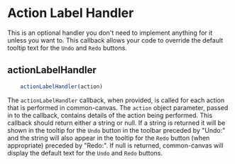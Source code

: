 # Action Label Handler

This is an optional handler you don't need to implement anything for it unless you want to. This callback allows your code to override the default tooltip text for the `Undo` and `Redo` buttons.


## actionLabelHandler
```js
    actionLabelHandler(action)
```

The `actionLabelHandler` callback, when provided, is called for each action that is performed in common-canvas. The `action` object parameter, passed in to the callback, contains details of the action being performed. This callback should return either a string or null. If a string is returned it will be shown in the tooltip for the `Undo` button in the toolbar preceded by "Undo:" and the string will also appear in the tooltip for the `Redo` button (when appropriate) preceded by "Redo:". If null is returned, common-canvas will display the default text for the `Undo` and `Redo` buttons.
